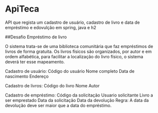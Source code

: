 # ApiTeca
API que regista um cadastro de usuário, cadastro de livro e data de empréstimo e edovulção em spring, java e h2

##Desafio
Empréstimo de livro

O sistema trata-se de uma biblioteca comunitária que faz empréstimos de livros de forma gratuita. Os livros físicos são organizados, por autor e em ordem alfabética, para facilitar a localização do livro físico, o sistema deverá ter esse mapeamento.

Cadastro de usuário: 
Código do usuário 
Nome completo
Data de nascimento
Endereço 

Cadastro de livros: 
Código do livro
Nome
Autor

Cadastro de empréstimo:
Código da solicitação
Usuario solicitante
Livro a ser emprestado
Data da solicitação
Data da devolução 
Regra: 
A data da devolução deve ser maior que a data do empréstimo.
